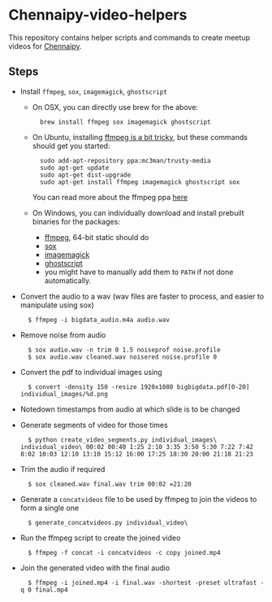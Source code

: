 # Chennaipy-video-helpers

This repository contains helper scripts and commands to create meetup videos for [Chennaipy](http://chennaipy.org).

## Steps

* Install `ffmpeg`, `sox`, `imagemagick`, `ghostscript`
    * On OSX, you can directly use brew for the above:
    
            brew install ffmpeg sox imagemagick ghostscript
            
    * On Ubuntu, installing [ffmpeg is a bit tricky](http://blog.pkh.me/p/13-the-ffmpeg-libav-situation.html), but these commands should get you started: 

            sudo add-apt-repository ppa:mc3man/trusty-media
            sudo apt-get update
            sudo apt-get dist-upgrade
            sudo apt-get install ffmpeg imagemagick ghostscript sox

        You can read more about the ffmpeg ppa [here](https://launchpad.net/~mc3man/+archive/ubuntu/trusty-media)
    * On Windows, you can individually download and install prebuilt binaries for the packages:
        * [ffmpeg](http://ffmpeg.zeranoe.com/builds/), 64-bit static should do
        * [sox](http://sourceforge.net/projects/sox/files/sox/)
        * [imagemagick](http://www.imagemagick.org/script/binary-releases.php#windows)
        * [ghostscript](http://www.ghostscript.com/download/gsdnld.html)
        * you might have to manually add them to `PATH` if not done automatically. 
            
* Convert the audio to a wav (wav files are faster to process, and easier to manipulate using sox)

        $ ffmpeg -i bigdata_audio.m4a audio.wav
        
* Remove noise from audio

        $ sox audio.wav -n trim 0 1.5 noiseprof noise.profile
        $ sox audio.wav cleaned.wav noisered noise.profile 0
        
* Convert the pdf to individual images using

        $ convert -density 150 -resize 1920x1080 bigbigdata.pdf[0-20] individual_images/%d.png 

* Notedown timestamps from audio at which slide is to be changed

* Generate segments of video for those times

        $ python create_video_segments.py individual_images\ individual_video\ 00:02 00:40 1:25 2:10 3:35 3:50 5:30 7:22 7:42 8:02 10:03 12:10 13:10 15:12 16:00 17:25 18:30 20:00 21:18 21:23

* Trim the audio if required

        $ sox cleaned.wav final.wav trim 00:02 =21:20 

* Generate a `concatvideos` file to be used by ffmpeg to join the videos to form a single one

        $ generate_concatvideos.py individual_video\

* Run the ffmpeg script to create the joined video

        $ ffmpeg -f concat -i concatvideos -c copy joined.mp4

* Join the generated video with the final audio

        $ ffmpeg -i joined.mp4 -i final.wav -shortest -preset ultrafast -q 0 final.mp4
